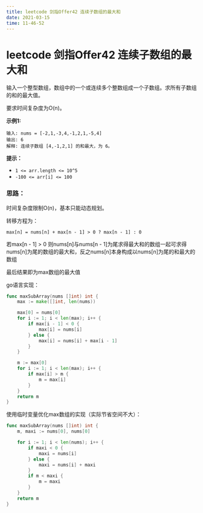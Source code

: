 ```yaml
---
title: leetcode 剑指Offer42 连续子数组的最大和
date: 2021-03-15
time: 11-46-52
---
```


# leetcode 剑指Offer42 连续子数组的最大和


输入一个整型数组，数组中的一个或连续多个整数组成一个子数组。求所有子数组的和的最大值。

要求时间复杂度为O(n)。

 

**示例1:**

```
输入: nums = [-2,1,-3,4,-1,2,1,-5,4]
输出: 6
解释: 连续子数组 [4,-1,2,1] 的和最大，为 6。
```

 

**提示：**

- `1 <= arr.length <= 10^5`
- `-100 <= arr[i] <= 100`



### 思路：

时间复杂度限制O(n)，基本只能动态规划。

转移方程为：

```
max[n] = nums[n] + max[n - 1] > 0 ? max[n - 1] : 0
```

若max[n - 1] > 0 则nums[n]与nums[n - 1]为尾求得最大和的数组一起可求得nums[n]为尾的数组的最大和，反之nums[n]本身构成以nums[n]为尾的和最大的数组



最后结果即为max数组的最大值



go语言实现：

```go
func maxSubArray(nums []int) int {
	max := make([]int, len(nums))

	max[0] = nums[0]
	for i := 1; i < len(max); i++ {
		if max[i - 1] < 0 {
			max[i] = nums[i]
		} else {
			max[i] = nums[i] + max[i - 1]
		}
	}

	m := max[0]
	for i := 1; i < len(max); i++ {
		if max[i] > m {
			m = max[i]
		}
	}
	return m
}
```

使用临时变量优化max数组的实现（实际节省空间不大）：

```go
func maxSubArray(nums []int) int {
	m, maxi := nums[0], nums[0]

	for i := 1; i < len(nums); i++ {
		if maxi < 0 {
			maxi = nums[i]
		} else {
			maxi = nums[i] + maxi
		}
		if m < maxi {
			m = maxi
		}
	}
	return m
}
```

